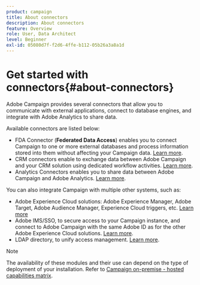 ```yaml
---
product: campaign
title: About connectors
description: About connectors
feature: Overview
role: User, Data Architect
level: Beginner
exl-id: 05080d7f-f2d6-4ffe-b112-05b26a3a8a1d
---
```

# Get started with connectors{#about-connectors}

Adobe Campaign provides several connectors that allow you to communicate with external applications, connect to database engines, and integrate with Adobe Analytics to share data.

Available connectors are listed below:

* FDA Connector (**Federated Data Access**) enables you to connect Campaign to one or more external databases and process information stored into them without affecting your Campaign data. [Learn more](../../installation/using/about-fda.md).
* CRM connectors enable to exchange data between Adobe Campaign and your CRM solution using dedicated workflow activities. [Learn more](../../platform/using/crm-connectors.md).
* Analytics Connectors enables you to share data between Adobe Campaign and Adobe Analytics. [Learn more](../../integrations/using/gs-aa.md).

You can also integrate Campaign with multiple other systems, such as:

* Adobe Experience Cloud solutions: Adobe Experience Manager, Adobe Target, Adobe Audience Manager, Experience Cloud triggers, etc. [Learn more](../../integrations/using/about-campaign-integrations.md)
* Adobe IMS/SSO, to secure access to your Campaign instance, and connect to Adobe Campaign with the same Adobe ID as for the other Adobe Experience Cloud solutions. [Learn more](../../integrations/using/about-adobe-id.md).
* LDAP directory, to unify access management. [Learn more](../../installation/using/connecting-through-ldap.md).

>[!NOTE]
>
>The availability of these modules and their use can depend on the type of deployment of your installation. Refer to [Campaign on-premise - hosted capabilities matrix](../../installation/using/capability-matrix.md).
